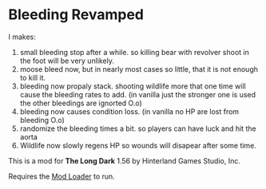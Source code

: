 # Bleeding Revamped

I makes:
1) small bleeding stop after a while. so killing bear with revolver shoot in the foot will be very unlikely.
2) moose bleed now, but in nearly most cases so little, that it is not enough to kill it.
3) bleeding now propaly stack. shooting wildlife more that one time will cause the bleeding rates to add. (in vanilla just the stronger one is used the other bleedings are ignorted O.o)
4) bleeding now causes condition loss. (in vanilla no HP are lost from bleeding O.o)
5) randomize the bleeding times a bit. so players can have luck and hit the aorta
6) Wildlife now slowly regens HP so wounds will disapear after some time. 


This is a mod for **The Long Dark** 1.56 by Hinterland Games Studio, Inc.





Requires the [Mod Loader](https://github.com/zeobviouslyfakeacc/ModLoaderInstaller) to run.
